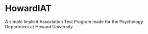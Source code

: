 HowardIAT
=========

A simple Implicit Association Test Program made for the Psychology Department at Howard University